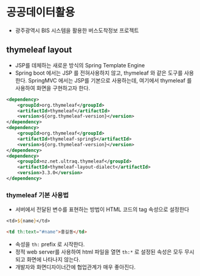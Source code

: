 # 공공데이터활용
- 광주광역시 BIS 시스템을 활용한 버스도착정보 프로젝트

## thymeleaf layout
- JSP를 데체하는 새로운 방식의 Spring Template Engine
- Spring boot 에서는 JSP 를 전혀사용하지 않고, thymeleaf 와 같은 도구를 사용한다. SpringMVC 에서는 JSP를 기본으로 사용하는데, 여기에서 thymeleaf 를 사용하여 화면을 구현하고자 한다.
```xml
<dependency>
	<groupId>org.thymeleaf</groupId>
	<artifactId>thymeleaf</artifactId>
	<version>${org.thymeleaf-version}</version>
</dependency>
<dependency>
	<groupId>org.thymeleaf</groupId>
	<artifactId>thymeleaf-spring5</artifactId>
	<version>${org.thymeleaf-version}</version>
</dependency>
<dependency>
	<groupId>nz.net.ultraq.thymeleaf</groupId>
	<artifactId>thymeleaf-layout-dialect</artifactId>
	<version>3.3.0</version>
</dependency>
```

### thymeleaf 기본 사용법
- 서버에서 전달된 변수를 표현하는 방법이 HTML 코드의 tag 속성으로 설정한다
```jsp
<td>${name}</td>
```
```html
<td th:text="#name">홍길동</td>
```
- 속성을 `th:` prefix 로 시작한다.
- 정적 web server를 사용하여 html 파일을 열면 `th:*` 로 설정된 속성은 모두 무시되고 화면에 나타나지 않는다.
- 개발자와 화면디자이너간에 협업관계가 매우 좋아진다.